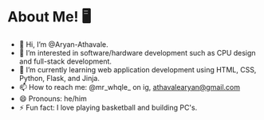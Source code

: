 # About Me! 🖥️
- 👋 Hi, I’m @Aryan-Athavale.
- 👀 I’m interested in software/hardware development such as CPU design and full-stack development.
- 🌱 I’m currently learning web application development using HTML, CSS, Python, Flask, and Jinja.
- 📫 How to reach me: @mr_whqle_ on ig, athavalearyan@gmail.com
- 😄 Pronouns: he/him
- ⚡ Fun fact: I love playing basketball and building PC's.


<!---
Aryan-Athavale/Aryan-Athavale is a ✨ special ✨ repository because its `README.md` (this file) appears on your GitHub profile.
You can click the Preview link to take a look at your changes.
--->

